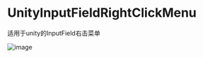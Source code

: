 # UnityInputFieldRightClickMenu
适用于unity的InputField右击菜单


![image](https://cdn.hunqingziyuan.com/20220307144453/FoIOZilV7L0RZm_nLHCfddW3XSRT.png)
